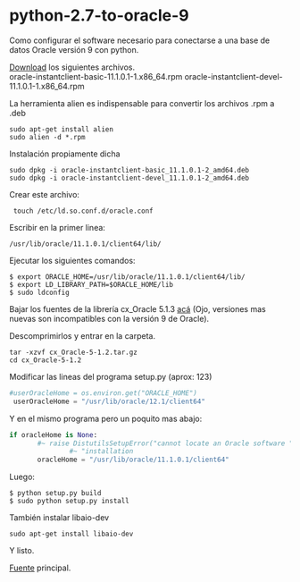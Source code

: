 # python-2.7-to-oracle-9
Como configurar el software necesario para conectarse a una base de datos Oracle versión 9 con python.

[Download](http://www.oracle.com/technetwork/topics/linuxx86-64soft-092277.html) los siguientes archivos.   
oracle-instantclient-basic-11.1.0.1-1.x86_64.rpm
oracle-instantclient-devel-11.1.0.1-1.x86_64.rpm  


La herramienta alien es indispensable para convertir los archivos .rpm
a .deb  

```shell
sudo apt-get install alien
sudo alien -d *.rpm
```  

Instalación propiamente dicha   

```shell
sudo dpkg -i oracle-instantclient-basic_11.1.0.1-2_amd64.deb
sudo dpkg -i oracle-instantclient-devel_11.1.0.1-2_amd64.deb
```

Crear este archivo:

```shell
 touch /etc/ld.so.conf.d/oracle.conf
```

Escribir en la primer linea:

```shell
/usr/lib/oracle/11.1.0.1/client64/lib/
```

Ejecutar los siguientes comandos:
```shell
$ export ORACLE_HOME=/usr/lib/oracle/11.1.0.1/client64/lib/
$ export LD_LIBRARY_PATH=$ORACLE_HOME/lib
$ sudo ldconfig
```

Bajar los fuentes de la librería cx_Oracle 5.1.3   [acá](https://pypi.python.org/packages/source/c/cx_Oracle/cx_Oracle-5.1.3.tar.gz#md5=cd6ff16559cbc9c20087ec812c7092ab)
(Ojo, versiones mas nuevas son incompatibles con la versión 9 de Oracle).

Descomprimirlos y entrar en la carpeta.

```shell
tar -xzvf cx_Oracle-5-1.2.tar.gz
cd cx_Oracle-5-1.2
```

Modificar las lineas del programa setup.py (aprox: 123)  

```python
#userOracleHome = os.environ.get("ORACLE_HOME")
 userOracleHome = "/usr/lib/oracle/12.1/client64"
```

Y en el mismo programa pero un poquito mas abajo:
```python
if oracleHome is None:
       #~ raise DistutilsSetupError("cannot locate an Oracle software " \
               #~ "installation
       oracleHome = "/usr/lib/oracle/11.1.0.1/client64"
```

Luego:
```shell
$ python setup.py build
$ sudo python setup.py install       
```

También instalar libaio-dev  

```shell
sudo apt-get install libaio-dev
```


Y listo.

[Fuente](http://www.dangtrinh.com/2014/07/install-cxoracle-513-in-ubuntu-1404.html) principal.
